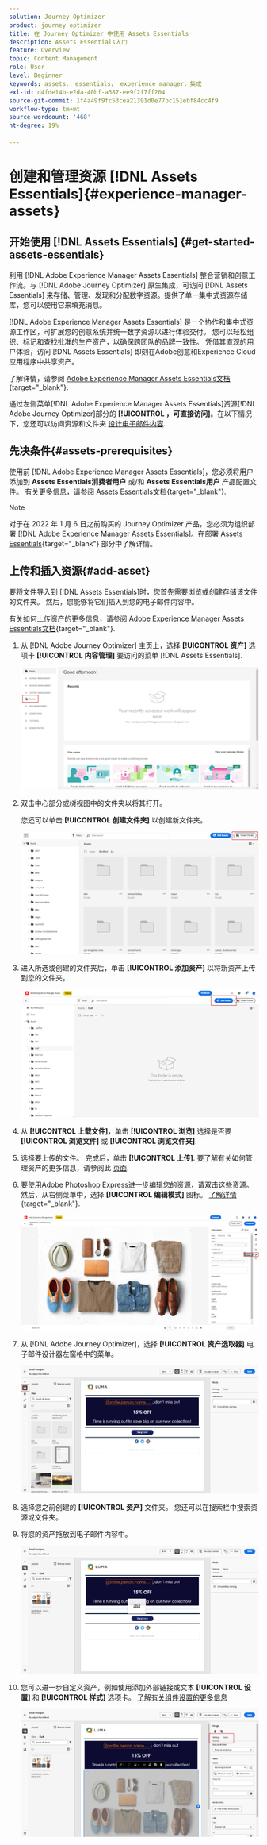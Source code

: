 ```yaml
---
solution: Journey Optimizer
product: journey optimizer
title: 在 Journey Optimizer 中使用 Assets Essentials
description: Assets Essentials入门
feature: Overview
topic: Content Management
role: User
level: Beginner
keywords: assets， essentials， experience manager，集成
exl-id: d4fde14b-e2da-40bf-a387-ee9f2f7ff204
source-git-commit: 1f4a49f9fc53cea21391d0e77bc151ebf84cc4f9
workflow-type: tm+mt
source-wordcount: '468'
ht-degree: 19%

---
```


# 创建和管理资源 [!DNL Assets Essentials]{#experience-manager-assets}

## 开始使用 [!DNL Assets Essentials] {#get-started-assets-essentials}

利用 [!DNL Adobe Experience Manager Assets Essentials] 整合营销和创意工作流。与 [!DNL Adobe Journey Optimizer] 原生集成，可访问 [!DNL Assets Essentials] 来存储、管理、发现和分配数字资源。提供了单一集中式资源存储库，您可以使用它来填充消息。

[!DNL Adobe Experience Manager Assets Essentials] 是一个协作和集中式资源工作区，可扩展您的创意系统并统一数字资源以进行体验交付。 您可以轻松组织、标记和查找批准的生产资产，以确保跨团队的品牌一致性。 凭借其直观的用户体验，访问 [!DNL Assets Essentials] 即刻在Adobe创意和Experience Cloud应用程序中共享资产。

了解详情，请参阅 [Adobe Experience Manager Assets Essentials文档](https://experienceleague.adobe.com/docs/experience-manager-assets-essentials/help/introduction.html){target="_blank"}.

通过左侧菜单[!DNL Adobe Experience Manager Assets Essentials]资源[!DNL Adobe Journey Optimizer]部分的 **[!UICONTROL ，可直接访问]**。在以下情况下，您还可以访问资源和文件夹 [设计电子邮件内容](../email/get-started-email-design.md).

## 先决条件{#assets-prerequisites}

使用前 [!DNL Adobe Experience Manager Assets Essentials]，您必须将用户添加到 **Assets Essentials消费者用户** 或/和 **Assets Essentials用户** 产品配置文件。 有关更多信息，请参阅 [Assets Essentials文档](https://experienceleague.adobe.com/docs/experience-manager-assets-essentials/help/deploy-administer.html?lang=zh-Hans){target="_blank"}.

>[!NOTE]
>对于在 2022 年 1 月 6 日之前购买的 Journey Optimizer 产品，您必须为组织部署 [!DNL Adobe Experience Manager Assets Essentials]。在[部署 Assets Essentials](https://experienceleague.adobe.com/docs/experience-manager-assets-essentials/help/deploy-administer.html?lang=zh-Hans){target="_blank"} 部分中了解详情。

## 上传和插入资源{#add-asset}

要将文件导入到 [!DNL Assets Essentials]时，您首先需要浏览或创建存储该文件的文件夹。 然后，您能够将它们插入到您的电子邮件内容中。

有关如何上传资产的更多信息，请参阅 [Adobe Experience Manager Assets Essentials文档](https://experienceleague.adobe.com/docs/experience-manager-assets-essentials/help/add-delete.html){target="_blank"}.

1. 从 [!DNL Adobe Journey Optimizer] 主页上，选择 **[!UICONTROL 资产]** 选项卡 **[!UICONTROL 内容管理]** 要访问的菜单 [!DNL Assets Essentials].

   ![](assets/media_library_1.png)

1. 双击中心部分或树视图中的文件夹以将其打开。

   您还可以单击 **[!UICONTROL 创建文件夹]** 以创建新文件夹。

   ![](assets/media_library_8.png)

1. 进入所选或创建的文件夹后，单击 **[!UICONTROL 添加资产]** 以将新资产上传到您的文件夹。

   ![](assets/media_library_2.png)

1. 从 **[!UICONTROL 上载文件]**，单击 **[!UICONTROL 浏览]** 选择是否要 **[!UICONTROL 浏览文件]** 或 **[!UICONTROL 浏览文件夹]**.

1. 选择要上传的文件。 完成后，单击 **[!UICONTROL 上传]**. 要了解有关如何管理资产的更多信息，请参阅此 [页面](https://experienceleague.adobe.com/docs/experience-manager-assets-essentials/help/manage-organize.html).

1. 要使用Adobe Photoshop Express进一步编辑您的资源，请双击这些资源。 然后，从右侧菜单中，选择 **[!UICONTROL 编辑模式]** 图标。 [了解详情](https://experienceleague.adobe.com/docs/experience-manager-assets-essentials/help/edit-images.html){target="_blank"}.

   ![](assets/media_library_12.png)

1. 从 [!DNL Adobe Journey Optimizer]，选择 **[!UICONTROL 资产选取器]** 电子邮件设计器左窗格中的菜单。

   ![](assets/media_library_5.png)

1. 选择您之前创建的 **[!UICONTROL 资产]** 文件夹。 您还可以在搜索栏中搜索资源或文件夹。

1. 将您的资产拖放到电子邮件内容中。

   ![](assets/media_library_6.png)

1. 您可以进一步自定义资产，例如使用添加外部链接或文本 **[!UICONTROL 设置]** 和 **[!UICONTROL 样式]** 选项卡。 [了解有关组件设置的更多信息](../email/content-components.md)

   ![](assets/media_library_13.png)

   <!--
    After adding your asset to your email, use the **[!UICONTROL Find similar Stock photos]** option to locate Stock photos that match the content, color, and composition of your image. [Learn more about Adobe Stock](stock.md).

    Note that this option is available for licensed/unlicensed Stock images and images from your Assets folder. 

    ![](assets/media_library_14.png)
    -->